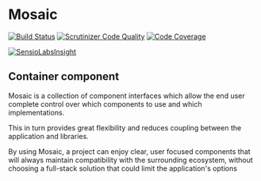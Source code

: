 # Mosaic

[![Build Status](https://travis-ci.org/Mosaic/Container.svg?branch=master)](https://travis-ci.org/Mosaic/Container)
[![Scrutinizer Code Quality](https://scrutinizer-ci.com/g/Mosaic/Container/badges/quality-score.png?b=master)](https://scrutinizer-ci.com/g/Mosaic/Container/?branch=master)
[![Code Coverage](https://scrutinizer-ci.com/g/Mosaic/Container/badges/coverage.png?b=master)](https://scrutinizer-ci.com/g/Mosaic/Container/?branch=master)

[![SensioLabsInsight](https://insight.sensiolabs.com/projects/626a5aee-1ce4-43e9-9a2a-07928d8d5d7a/big.png)](https://insight.sensiolabs.com/projects/626a5aee-1ce4-43e9-9a2a-07928d8d5d7a)

## Container component

Mosaic is a collection of component interfaces which allow the end user complete control over which components to use and which implementations.

This in turn provides great flexibility and reduces coupling between the application and libraries.

By using Mosaic, a project can enjoy clear, user focused components that will always maintain compatibility with the surrounding ecosystem, without choosing a full-stack solution that could limit the application's options
